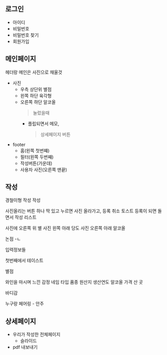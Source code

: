 ## 로그인

-   아이디
-   비밀번호
-   비밀번호 찾기
-   회원가입

## 메인페이지

헤더랑 메인은 사진으로 채울것

-   사진
    -   우측 상단위 별점
    -   왼쪽 하단 육각형
    -   오른쪽 하단 알코올
        > 눌렀을때
        -   플립되면서 메모,
            > 상세페이지 버튼
-   footer
    -   홈(왼쪽 첫번쨰)
    -   필터(왼쪽 두번쨰)
    -   작성버튼(가운데)
    -   사용자 사진(오른쪽 맨끝)

## 작성

경철이형 작성
작성

사진올리는 버튼 하나 딱 있고
누르면 사진 올라가고, 등록 취소 토스트
등록이 되면 돌면서 작성 리스트

사진에 오른쪽 위 별
사진 왼쪽 아래 당도
사진 오른쪽 아래 알코올

논점 -ㄴ

입력정보들

첫번째에서 테이스트

별점

와인을 마시며 느낀 감정
네임
타입
품종
원산지
생산연도
알코올
가격
산 곳

바디감

누구랑
페어링 - 안주

## 상세페이지

-   우리가 작성한 전체페이지
    -   슬라이드
-   pdf 내보내기
